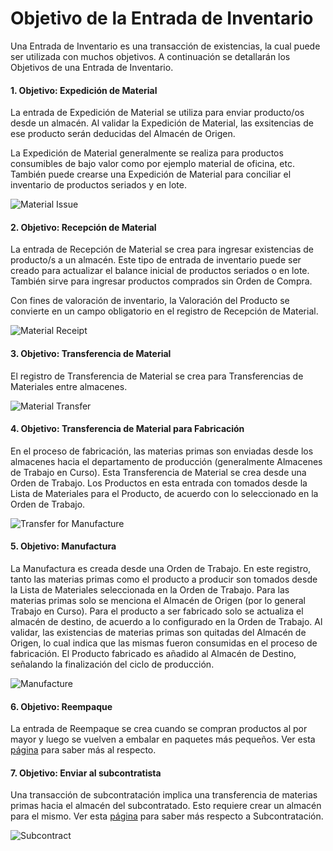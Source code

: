 <!-- add-breadcrumbs -->
# Objetivo de la Entrada de Inventario

Una Entrada de Inventario es una transacción de existencias, la cual puede ser utilizada con muchos objetivos. A continuación se detallarán los Objetivos de una Entrada de Inventario.

#### 1. Objetivo: Expedición de Material

La entrada de Expedición de Material se utiliza para enviar producto/os desde un almacén. Al validar la Expedición de Material, las exsitencias de ese producto serán deducidas del Almacén de Origen.

La Expedición de Material generalmente se realiza para productos consumibles de bajo valor como por ejemplo material de oficina, etc. También puede crearse una Expedición de Material para conciliar el inventario de productos seriados y en lote. 

<img alt="Material Issue" class="screenshot" src="{{docs_base_url}}/assets/img/articles/stock-entry-issue.png">

#### 2. Objetivo: Recepción de Material

La entrada de Recepción de Material se crea para ingresar existencias de producto/s a un almacén. Este tipo de entrada de inventario puede ser creado para actualizar el balance inicial de productos seriados o en lote. También sirve para ingresar productos comprados sin Orden de Compra. 

Con fines de valoración de inventario, la Valoración del Producto se convierte en un campo obligatorio en el registro de Recepción de Material. 

<img alt="Material Receipt" class="screenshot" src="{{docs_base_url}}/assets/img/articles/stock-entry-receipt.png">

#### 3. Objetivo: Transferencia de Material

El registro de Transferencia de Material se crea para Transferencias de Materiales entre almacenes.

<img alt="Material Transfer" class="screenshot" src="{{docs_base_url}}/assets/img/articles/stock-entry-transfer.png">

#### 4. Objetivo: Transferencia de Material para Fabricación

En el proceso de fabricación, las materias primas son enviadas desde los almacenes hacia el departamento de producción (generalmente Almacenes de Trabajo en Curso). Esta Transferencia de Material se crea desde una Orden de Trabajo. Los Productos en esta entrada con tomados desde la Lista de Materiales para el Producto, de acuerdo con lo seleccionado en la Orden de Trabajo. 

<img alt="Transfer for Manufacture" class="screenshot" src="{{docs_base_url}}/assets/img/articles/stock-entry-manufacture-transfer.gif">

#### 5. Objetivo: Manufactura

La Manufactura es creada desde una Orden de Trabajo. En este registro, tanto las materias primas como el producto a producir son tomados desde la Lista de Materiales seleccionada en la Orden de Trabajo. Para las materias primas solo se menciona el Almacén de Origen (por lo general Trabajo en Curso). Para el producto a ser fabricado solo se actualiza el almacén de destino, de acuerdo a lo configurado en la Orden de Trabajo. Al validar, las existencias de materias primas son quitadas del Almacén de Origen, lo cual indica que las mismas fueron consumidas en el proceso de fabricación. El Producto fabricado es añadido al Almacén de Destino, señalando la finalización del ciclo de producción.  

<img alt="Manufacture" class="screenshot" src="{{docs_base_url}}/assets/img/articles/stock-entry-manufacture.gif">

#### 6. Objetivo: Reempaque

La entrada de Reempaque se crea cuando se compran productos al por mayor y luego se vuelven a embalar en paquetes más pequeños. Ver esta [página](/docs/user/manual/es/stock/articles/repack-entry) para saber más al respecto.

#### 7. Objetivo: Enviar al subcontratista

Una transacción de subcontratación implica una transferencia de materias primas hacia el almacén del subcontratado. Esto requiere crear un almacén para el mismo. Ver esta [página](/docs/user/manual/en/manufacturing/subcontracting) para saber más respecto a Subcontratación.

<img alt="Subcontract" class="screenshot" src="{{docs_base_url}}/assets/img/articles/stock-entry-subcontract.gif">

<!-- markdown -->
